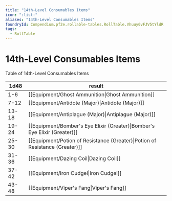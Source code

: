 ```yaml
---
title: "14th-Level Consumables Items"
icon: ":list:"
aliases: "14th-Level Consumables Items"
foundryId: Compendium.pf2e.rollable-tables.RollTable.Vhuuy0vFJV5tYldR
tags:
  - RollTable
---
```


# 14th-Level Consumables Items
Table of 14th-Level Consumables Items

| 1d48 | result |
|------|--------|
| 1-6 | [[Equipment/Ghost Ammunition\|Ghost Ammunition]] |
| 7-12 | [[Equipment/Antidote (Major)\|Antidote (Major)]] |
| 13-18 | [[Equipment/Antiplague (Major)\|Antiplague (Major)]] |
| 19-24 | [[Equipment/Bomber's Eye Elixir (Greater)\|Bomber's Eye Elixir (Greater)]] |
| 25-30 | [[Equipment/Potion of Resistance (Greater)\|Potion of Resistance (Greater)]] |
| 31-36 | [[Equipment/Dazing Coil\|Dazing Coil]] |
| 37-42 | [[Equipment/Iron Cudgel\|Iron Cudgel]] |
| 43-48 | [[Equipment/Viper's Fang\|Viper's Fang]] |

